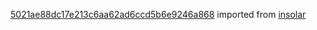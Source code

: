 [5021ae88dc17e213c6aa62ad6ccd5b6e9246a868](https://github.com/insolar/insolar/commit/5021ae88dc17e213c6aa62ad6ccd5b6e9246a868) imported from [insolar](https://github.com/insolar/insolar)
